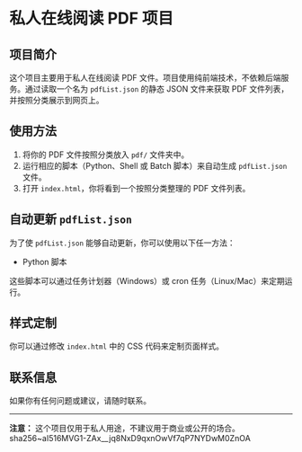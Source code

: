 # 私人在线阅读 PDF 项目

## 项目简介

这个项目主要用于私人在线阅读 PDF 文件。项目使用纯前端技术，不依赖后端服务。通过读取一个名为 `pdfList.json` 的静态 JSON 文件来获取 PDF 文件列表，并按照分类展示到网页上。

## 使用方法

1. 将你的 PDF 文件按照分类放入 `pdf/` 文件夹中。
2. 运行相应的脚本（Python、Shell 或 Batch 脚本）来自动生成 `pdfList.json` 文件。
3. 打开 `index.html`，你将看到一个按照分类整理的 PDF 文件列表。

## 自动更新 `pdfList.json`

为了使 `pdfList.json` 能够自动更新，你可以使用以下任一方法：

- Python 脚本

这些脚本可以通过任务计划器（Windows）或 cron 任务（Linux/Mac）来定期运行。

## 样式定制

你可以通过修改 `index.html` 中的 CSS 代码来定制页面样式。

## 联系信息

如果你有任何问题或建议，请随时联系。

---

**注意：** 这个项目仅用于私人用途，不建议用于商业或公开的场合。
sha256~aI516MVG1-ZAx__jq8NxD9qxnOwVf7qP7NYDwM0ZnOA
